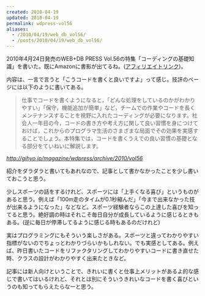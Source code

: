 ```yaml
---
created: 2010-04-19
updated: 2010-04-19
permalink: wdpress-vol56
aliases:
  - /2010/04/19/web_db_vol56/
  - /posts/2010/04/19/web_db_vol56/
---
```

2010年4月24日発売のWEB+DB PRESS Vol.56の特集「コーディングの基礎知識」を書いた。既にAmazonに書影が出てるね。(<a href='http://www.amazon.co.jp/gp/product/4774142107?linkCode=shr&camp=1207&creative=8411&tag=ukstudio0c-22' target='_blank'>アフィリエイトリンク</a>)。

内容は、一言で言うと「こうコードを書くと良いですよ」って感じ。技評のページには以下のように書いてある。

<blockquote>
仕事でコードを書くようになると，「どんな処理をしているのかがわかりやすい」「保守，機能追加が簡単」など，チームでの作業やコードを長くメンテナンスすることを視野に入れたコーディングが必要になります。社会人一年目の今，コードの書き方や考え方に関して良い習慣を身につけておけば，これからのプログラマ生活のさまざまな局面でその効果を実感することでしょう。本特集では，コードを書くうえでの良い習慣の基礎となる部分をていねいに解説します。
</blockquote>
<cite><a href='http://gihyo.jp/magazine/wdpress/archive/2010/vol56' target='_blank'>http://gihyo.jp/magazine/wdpress/archive/2010/vol56</a></cite>

紹介をダラダラと書いてもあれなので、記事として書かなかったことを少し書いておこうと思う。

少しスポーツの話をするけれど、スポーツには「上手くなる喜び」というものがあると思う。例えば「100m走のタイムが0.1秒縮んだ」「今まで出来なかった技が出来るようになった」などなど。スポーツ経験者ならこの上達した喜びを知ってると思う。絶好調の時はそれこそ毎日自分が成長しているように感じるときもある。(逆に毎日が停滞してるように感じる時もあるのだけれど)

実はプログラミングにもそういう楽しさがある。スポーツと違ってわかりやすい指標がないのでちょっとわかりづらいかもしれない。でも実感としてある。例えば、昨日書いたコードをリファクタリングしてわかりやすいコードに書き直せた時、クラスの設計がわかりやすく出来たときなど。

記事には新人向けということで、きれいに書くと仕事上メリットがあるよ的な感じで書いてはいるけれど、それとは別にそういうきれいなコードを書く喜びというのも知ってもらえたらなーと思う。

